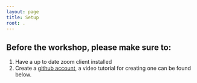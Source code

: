 ```yaml
---
layout: page
title: Setup
root: .
---
```


## Before the workshop, please make sure to:

1. Have a up to date zoom client installed
2. Create a [github account](https://github.com/), a video tutorial for creating one can be found below. 



